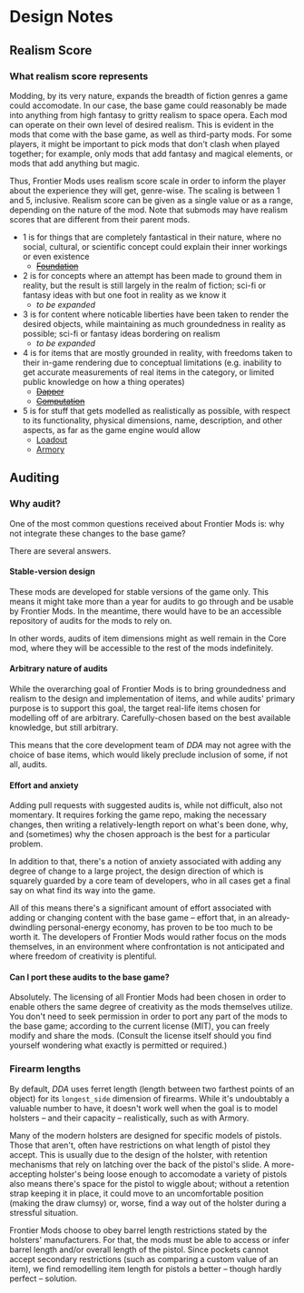 # Design Notes

## Realism Score

### What realism score represents

Modding, by its very nature, expands the breadth of fiction genres a game could accomodate. In our case, the base game could reasonably be made into anything from high fantasy to gritty realism to space opera. Each mod can operate on their own level of desired realism. This is evident in the mods that come with the base game, as well as third-party mods. For some players, it might be important to pick mods that don't clash when played together; for example, only mods that add fantasy and magical elements, or mods that add anything but magic.

Thus, Frontier Mods uses realism score scale in order to inform the player about the experience they will get, genre-wise. The scaling is between 1 and 5, inclusive. Realism score can be given as a single value or as a range, depending on the nature of the mod. Note that submods may have realism scores that are different from their parent mods.

- 1 is for things that are completely fantastical in their nature, where no social, cultural, or scientific concept could explain their inner workings or even existence
  - ~~[Foundation](https://github.com/FrontierMods/Foundation/)~~
- 2 is for concepts where an attempt has been made to ground them in reality, but the result is still largely in the realm of fiction; sci-fi or fantasy ideas with but one foot in reality as we know it
  - _to be expanded_
- 3 is for content where noticable liberties have been taken to render the desired objects, while maintaining as much groundedness in reality as possible; sci-fi or fantasy ideas bordering on realism
  - _to be expanded_
- 4 is for items that are mostly grounded in reality, with freedoms taken to their in-game rendering due to conceptual limitations (e.g. inability to get accurate measurements of real items in the category, or limited public knowledge on how a thing operates)
  - ~~[Dapper](https://github.com/FrontierMods/Dapper/)~~
  - ~~[Computation](https://github.com/FrontierMods/Computation/)~~
- 5 is for stuff that gets modelled as realistically as possible, with respect to its functionality, physical dimensions, name, description, and other aspects, as far as the game engine would allow
  - [Loadout](https://github.com/FrontierMods/Loadout/)
  - [Armory](https://github.com/FrontierMods/Armory/)

## Auditing

### Why audit?

One of the most common questions received about Frontier Mods is: why not integrate these changes to the base game?

There are several answers.

#### Stable-version design

These mods are developed for stable versions of the game only. This means it might take more than a year for audits to go through and be usable by Frontier Mods. In the meantime, there would have to be an accessible repository of audits for the mods to rely on.

In other words, audits of item dimensions might as well remain in the Core mod, where they will be accessible to the rest of the mods indefinitely.

#### Arbitrary nature of audits

While the overarching goal of Frontier Mods is to bring groundedness and realism to the design and implementation of items, and while audits' primary purpose is to support this goal, the target real-life items chosen for modelling off of are arbitrary. Carefully-chosen based on the best available knowledge, but still arbitrary.

This means that the core development team of _DDA_ may not agree with the choice of base items, which would likely preclude inclusion of some, if not all, audits.

#### Effort and anxiety

Adding pull requests with suggested audits is, while not difficult, also not momentary. It requires forking the game repo, making the necessary changes, then writing a relatively-length report on what's been done, why, and (sometimes) why the chosen approach is the best for a particular problem.

In addition to that, there's a notion of anxiety associated with adding any degree of change to a large project, the design direction of which is squarely guarded by a core team of developers, who in all cases get a final say on what find its way into the game.

All of this means there's a significant amount of effort associated with adding or changing content with the base game – effort that, in an already-dwindling personal-energy economy, has proven to be too much to be worth it. The developers of Frontier Mods would rather focus on the mods themselves, in an environment where confrontation is not anticipated and where freedom of creativity is plentiful.

#### Can I port these audits to the base game?

Absolutely. The licensing of all Frontier Mods had been chosen in order to enable others the same degree of creativity as the mods themselves utilize. You don't need to seek permission in order to port any part of the mods to the base game; according to the current license (MIT), you can freely modify and share the mods. (Consult the license itself should you find yourself wondering what exactly is permitted or required.)

### Firearm lengths

By default, _DDA_ uses ferret length (length between two farthest points of an object) for its `longest_side` dimension of firearms. While it's undoubtably a valuable number to have, it doesn't work well when the goal is to model holsters – and their capacity – realistically, such as with Armory.

Many of the modern holsters are designed for specific models of pistols. Those that aren't, often have restrictions on what length of pistol they accept. This is usually due to the design of the holster, with retention mechanisms that rely on latching over the back of the pistol's slide. A more-accepting holster's being loose enough to accomodate a variety of pistols also means there's space for the pistol to wiggle about; without a retention strap keeping it in place, it could move to an uncomfortable position (making the draw clumsy) or, worse, find a way out of the holster during a stressful situation.

Frontier Mods choose to obey barrel length restrictions stated by the holsters' manufacturers. For that, the mods must be able to access or infer barrel length and/or overall length of the pistol. Since pockets cannot accept secondary restrictions (such as comparing a custom value of an item), we find remodelling item length for pistols a better – though hardly perfect – solution.

